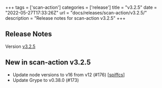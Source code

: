 +++
tags = ['scan-action']
categories = ['release']
title = "v3.2.5"
date = "2022-05-27T17:33:26Z"
url = "docs/releases/scan-action/v3.2.5/"
description = "Release notes for scan-action v3.2.5"
+++

## Release Notes

Version [v3.2.5](https://github.com/anchore/scan-action/releases/tag/v3.2.5)

## New in scan-action v3.2.5

- Update node versions to v16 from v12 (#176) [[spiffcs](https://github.com/spiffcs)]
- Update Grype to v0.38.0 (#173)
